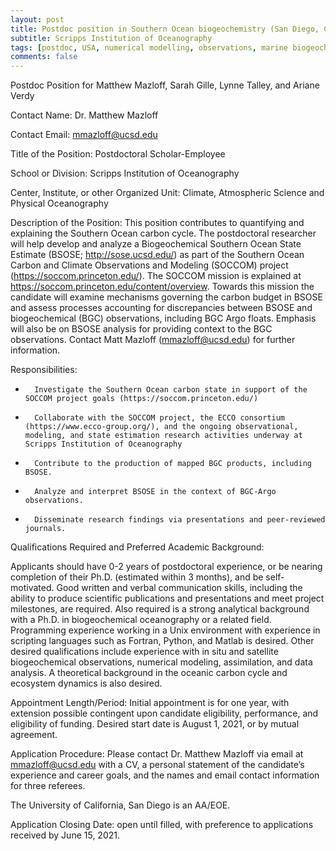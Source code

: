 ```yaml
---
layout: post
title: Postdoc position in Southern Ocean biogeochemistry (San Diego, California)
subtitle: Scripps Institution of Oceanography
tags: [postdoc, USA, numerical modelling, observations, marine biogeochemistry, SOCCOM project]
comments: false
---
```


Postdoc Position for Matthew Mazloff, Sarah Gille, Lynne Talley, and Ariane Verdy

Contact Name: Dr. Matthew Mazloff 

Contact Email: mmazloff@ucsd.edu

Title of the Position: Postdoctoral Scholar-Employee

School or Division: Scripps Institution of Oceanography

Center, Institute, or other Organized Unit: Climate, Atmospheric Science and Physical Oceanography

Description of the Position: This position contributes to quantifying and explaining the Southern Ocean carbon cycle.  The postdoctoral researcher will help develop and analyze a Biogeochemical Southern Ocean State Estimate (BSOSE; http://sose.ucsd.edu/) as part of the Southern Ocean Carbon and Climate Observations and Modeling (SOCCOM) project (https://soccom.princeton.edu/).  The SOCCOM mission is explained at https://soccom.princeton.edu/content/overview. Towards this mission the candidate will examine mechanisms governing the carbon budget in BSOSE and assess processes accounting for discrepancies between BSOSE and biogeochemical (BGC) observations, including BGC Argo floats. Emphasis will also be on BSOSE analysis for providing context to the BGC observations. Contact Matt Mazloff (mmazloff@ucsd.edu) for further information.

 Responsibilities:

-       Investigate the Southern Ocean carbon state in support of the SOCCOM project goals (https://soccom.princeton.edu/)

-       Collaborate with the SOCCOM project, the ECCO consortium (https://www.ecco-group.org/), and the ongoing observational, modeling, and state estimation research activities underway at Scripps Institution of Oceanography

-       Contribute to the production of mapped BGC products, including BSOSE.

-       Analyze and interpret BSOSE in the context of BGC-Argo observations.

-       Disseminate research findings via presentations and peer-reviewed journals.

 Qualifications Required and Preferred Academic Background:

 Applicants should have 0-2 years of postdoctoral experience, or be nearing completion of their Ph.D. (estimated within 3 months), and be self-motivated.  Good written and verbal communication skills, including the ability to produce scientific publications and presentations and meet project milestones, are required. Also required is a strong analytical background with a Ph.D. in biogeochemical oceanography or a related field.  Programming experience working in a Unix environment with experience in scripting languages such as Fortran, Python, and Matlab is desired. Other desired qualifications include experience with in situ and satellite biogeochemical observations, numerical modeling, assimilation, and data analysis. A theoretical background in the oceanic carbon cycle and ecosystem dynamics is also desired.

 Appointment Length/Period: Initial appointment is for one year, with extension possible contingent upon candidate eligibility, performance, and eligibility of funding.  Desired start date is August 1, 2021, or by mutual agreement.

 Application Procedure:  Please contact Dr. Matthew Mazloff via email at mmazloff@ucsd.edu with a CV, a personal statement of the candidate’s experience and career goals, and the names and email contact information for three referees.

 The University of California, San Diego is an AA/EOE.

 Application Closing Date:  open until filled, with preference to applications received by June 15, 2021.
